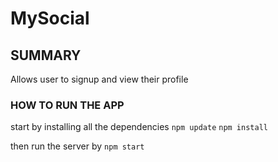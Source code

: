 # MySocial

## SUMMARY

Allows user to signup and view their profile

### HOW TO RUN THE APP

start by installing all the dependencies
`npm update`
`npm install`

then run the server by
`npm start`



